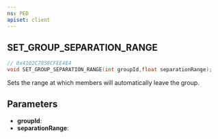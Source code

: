 ```yaml
---
ns: PED
apiset: client
---
```

## SET_GROUP_SEPARATION_RANGE

```c
// 0x4102C7858CFEE4E4
void SET_GROUP_SEPARATION_RANGE(int groupId,float separationRange);
```

Sets the range at which members will automatically leave the group.

## Parameters
* **groupId**:
* **separationRange**:




